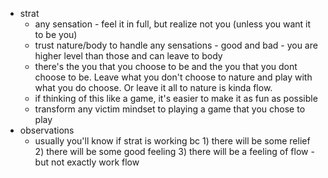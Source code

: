   * strat
    * any sensation - feel it in full, but realize not you (unless you want it to be you)
    * trust nature/body to handle any sensations - good and bad - you are higher level than those and can leave to body
    * there's the you that you choose to be and the you that you dont choose to be. Leave what you don't choose to nature and play with what you do choose. Or leave it all to nature is kinda flow.
    * if thinking of this like a game, it's easier to make it as fun as possible
    * transform any victim mindset to playing a game that you chose to play
  * observations
    * usually you'll know if strat is working bc 1) there will be some relief 2) there will be some good feeling 3) there will be a feeling of flow - but not exactly work flow 